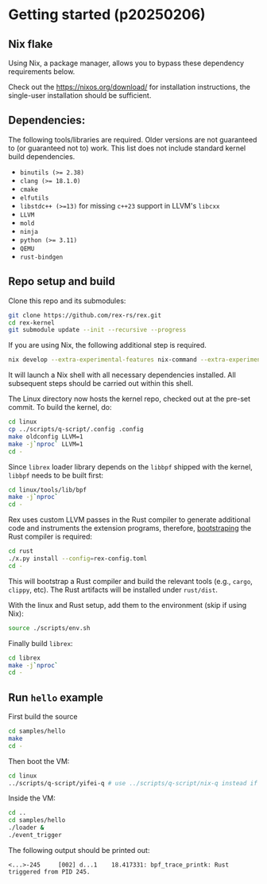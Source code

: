 # Getting started (p20250206)

## Nix flake
Using Nix, a package manager, allows you to bypass these dependency
requirements below.

Check out the https://nixos.org/download/ for installation instructions,
the single-user installation should be sufficient.

## Dependencies:
The following tools/libraries are required. Older versions are not
guaranteed to (or guaranteed not to) work. This list does not include
standard kernel build dependencies.
- `binutils (>= 2.38)`
- `clang (>= 18.1.0)`
- `cmake`
- `elfutils`
- `libstdc++ (>=13)` for missing `c++23` support in LLVM's `libcxx`
- `LLVM`
- `mold`
- `ninja`
- `python (>= 3.11)`
- `QEMU`
- `rust-bindgen`

## Repo setup and build
Clone this repo and its submodules:
```bash
git clone https://github.com/rex-rs/rex.git
cd rex-kernel
git submodule update --init --recursive --progress
```

If you are using Nix, the following additional step is required.
```bash
nix develop --extra-experimental-features nix-command --extra-experimental-features flakes
```
It will launch a Nix shell with all necessary dependencies installed.
All subsequent steps should be carried out within this shell.

The Linux directory now hosts the kernel repo, checked out at the pre-set
commit. To build the kernel, do:
```bash
cd linux
cp ../scripts/q-script/.config .config
make oldconfig LLVM=1
make -j`nproc` LLVM=1
cd -
```

Since `librex` loader library depends on the `libbpf` shipped with the
kernel, `libbpf` needs to be built first:
```bash
cd linux/tools/lib/bpf
make -j`nproc`
cd -
```

Rex uses custom LLVM passes in the Rust compiler to generate additional
code and instruments the extension programs, therefore,
[bootstraping](https://en.wikipedia.org/wiki/Bootstrapping_(compilers)) the
Rust compiler is required:
```bash
cd rust
./x.py install --config=rex-config.toml
cd -
```
This will bootstrap a Rust compiler and build the relevant tools (e.g.,
`cargo`, `clippy`, etc).  The Rust artifacts will be installed under
`rust/dist`.

With the linux and Rust setup, add them to the environment (skip if using
Nix):
```bash
source ./scripts/env.sh
```

Finally build `librex`:
```bash
cd librex
make -j`nproc`
cd -
```

## Run `hello` example
First build the source
```bash
cd samples/hello
make
cd -
```

Then boot the VM:
```bash
cd linux
../scripts/q-script/yifei-q # use ../scripts/q-script/nix-q instead if you are using Nix
```

Inside the VM:
```bash
cd ..
cd samples/hello
./loader &
./event_trigger
```

The following output should be printed out:
```console
<...>-245     [002] d...1    18.417331: bpf_trace_printk: Rust triggered from PID 245.
```
